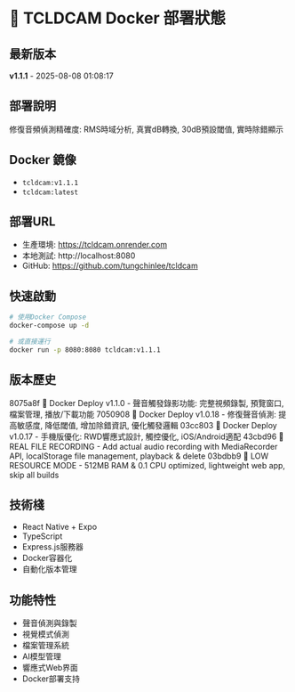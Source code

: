 # 🐳 TCLDCAM Docker 部署狀態

## 最新版本
**v1.1.1** - 2025-08-08 01:08:17

## 部署說明
修復音頻偵測精確度: RMS時域分析, 真實dB轉換, 30dB預設閾值, 實時除錯顯示

## Docker 鏡像
- `tcldcam:v1.1.1`
- `tcldcam:latest`

## 部署URL
- 生產環境: https://tcldcam.onrender.com
- 本地測試: http://localhost:8080
- GitHub: https://github.com/tungchinlee/tcldcam

## 快速啟動
```bash
# 使用Docker Compose
docker-compose up -d

# 或直接運行
docker run -p 8080:8080 tcldcam:v1.1.1
```

## 版本歷史
8075a8f 🐳 Docker Deploy v1.1.0 - 聲音觸發錄影功能: 完整視頻錄製, 預覽窗口, 檔案管理, 播放/下載功能
7050908 🐳 Docker Deploy v1.0.18 - 修復聲音偵測: 提高敏感度, 降低閾值, 增加除錯資訊, 優化觸發邏輯
03cc803 🐳 Docker Deploy v1.0.17 - 手機版優化: RWD響應式設計, 觸控優化, iOS/Android適配
43cbd96 🎵 REAL FILE RECORDING - Add actual audio recording with MediaRecorder API, localStorage file management, playback & delete
03bdbb9 💾 LOW RESOURCE MODE - 512MB RAM & 0.1 CPU optimized, lightweight web app, skip all builds

## 技術棧
- React Native + Expo
- TypeScript  
- Express.js服務器
- Docker容器化
- 自動化版本管理

## 功能特性
- 聲音偵測與錄製
- 視覺模式偵測
- 檔案管理系統
- AI模型管理
- 響應式Web界面
- Docker部署支持
